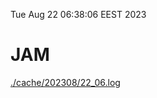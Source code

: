 Tue Aug 22 06:38:06 EEST 2023
# JAM
<a href='./cache/202308/22_06.log'>./cache/202308/22_06.log</a>
